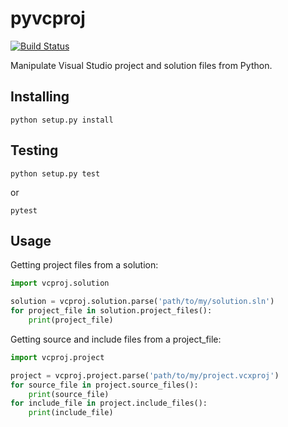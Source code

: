 # pyvcproj

[![Build Status](https://travis-ci.org/jhandley/pyvcproj.svg)](https://travis-ci.org/jhandley/pyvcproj)

Manipulate Visual Studio project and solution files from Python.

## Installing

    python setup.py install

## Testing

    python setup.py test

or

    pytest


## Usage

Getting project files from a solution:

```python
import vcproj.solution

solution = vcproj.solution.parse('path/to/my/solution.sln')
for project_file in solution.project_files():
    print(project_file)
```

Getting source and include files from a project_file:

```python
import vcproj.project

project = vcproj.project.parse('path/to/my/project.vcxproj')
for source_file in project.source_files():
    print(source_file)
for include_file in project.include_files():
    print(include_file)
```
